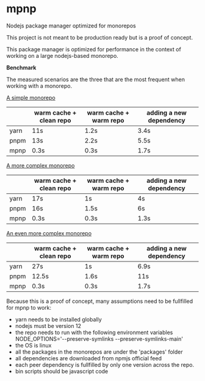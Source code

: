# mpnp
Nodejs package manager optimized for monorepos

This project is not meant to be production ready but is a proof of concept.

This package manager is optimized for performance in the context of working on a large nodejs-based monorepo.

**Benchmark**

The measured scenarios are the three that are the most frequent when working with a monorepo.

[A simple monorepo](https://github.com/VincentBailly/TypeScriptMonoRepo/tree/hackathon)

|        |  warm cache + clean repo | warm cache + warm repo | adding a new dependency  |
| ------ | ------------------------ | ---------------------- | ----------------------- |
| yarn   | 11s                       | 1.2s                   | 3.4s                      |
| pnpm   | 13s                      | 2.2s                   | 5.5s                      |
| mpnp   | 0.3s                     | 0.3s                   | 1.7s                    |


[A more complex monorepo](https://github.com/VincentBailly/TypeScriptMonoRepo/tree/benchmarkRepo)

|        |  warm cache + clean repo | warm cache + warm repo | adding a new dependency |
| ------ | ------------------------ | ---------------------- | ----------------------- |
| yarn   | 17s                       | 1s                   | 4s                      |
| pnpm   | 16s                      | 1.5s                   | 6s                      |
| mpnp   | 0.3s                     | 0.3s                   | 1.3s                    |
    
    
[An even more complex monorepo](https://github.com/VincentBailly/TypeScriptMonoRepo/tree/largerRepo)    
 
 |        |  warm cache + clean repo | warm cache + warm repo | adding a new dependency |
| ------ | ------------------------ | ---------------------- | ----------------------- |
| yarn   | 27s                       | 1s                   | 6.9s                      |
| pnpm   | 12.5s                      | 1.6s                   | 11s                      |
| mpnp   | 0.3s                     | 0.3s                   | 1.7s                    |
 
Because this is a proof of concept, many assumptions need to be fullfilled for mpnp to work:
- yarn needs to be installed globally
- nodejs must be version 12
- the repo needs to run with the following environment variables
  NODE_OPTIONS='--preserve-symlinks --preserve-symlinks-main'
- the OS is linux
- all the packages in the monorepos are under the 'packages' folder
- all dependencies are downloaded from npmjs official feed
- each peer dependency is fullfilled by only one version across the repo.
- bin scripts should be javascript code

